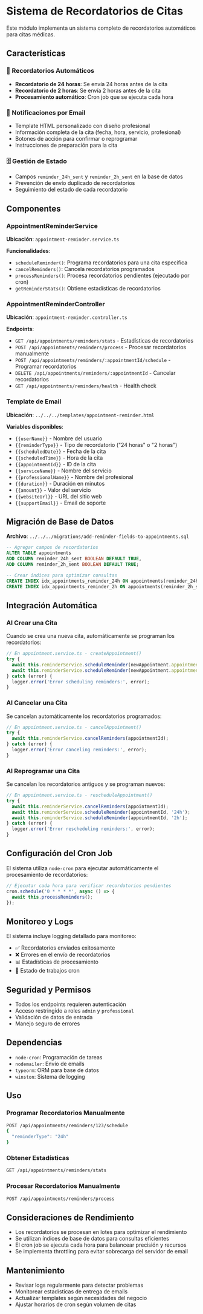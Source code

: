 # Sistema de Recordatorios de Citas

Este módulo implementa un sistema completo de recordatorios automáticos para citas médicas.

## Características

### 🔔 Recordatorios Automáticos
- **Recordatorio de 24 horas**: Se envía 24 horas antes de la cita
- **Recordatorio de 2 horas**: Se envía 2 horas antes de la cita
- **Procesamiento automático**: Cron job que se ejecuta cada hora

### 📧 Notificaciones por Email
- Template HTML personalizado con diseño profesional
- Información completa de la cita (fecha, hora, servicio, profesional)
- Botones de acción para confirmar o reprogramar
- Instrucciones de preparación para la cita

### 🗄️ Gestión de Estado
- Campos `reminder_24h_sent` y `reminder_2h_sent` en la base de datos
- Prevención de envío duplicado de recordatorios
- Seguimiento del estado de cada recordatorio

## Componentes

### AppointmentReminderService
**Ubicación**: `appointment-reminder.service.ts`

**Funcionalidades**:
- `scheduleReminder()`: Programa recordatorios para una cita específica
- `cancelReminders()`: Cancela recordatorios programados
- `processReminders()`: Procesa recordatorios pendientes (ejecutado por cron)
- `getReminderStats()`: Obtiene estadísticas de recordatorios

### AppointmentReminderController
**Ubicación**: `appointment-reminder.controller.ts`

**Endpoints**:
- `GET /api/appointments/reminders/stats` - Estadísticas de recordatorios
- `POST /api/appointments/reminders/process` - Procesar recordatorios manualmente
- `POST /api/appointments/reminders/:appointmentId/schedule` - Programar recordatorios
- `DELETE /api/appointments/reminders/:appointmentId` - Cancelar recordatorios
- `GET /api/appointments/reminders/health` - Health check

### Template de Email
**Ubicación**: `../../../templates/appointment-reminder.html`

**Variables disponibles**:
- `{{userName}}` - Nombre del usuario
- `{{reminderType}}` - Tipo de recordatorio ("24 horas" o "2 horas")
- `{{scheduledDate}}` - Fecha de la cita
- `{{scheduledTime}}` - Hora de la cita
- `{{appointmentId}}` - ID de la cita
- `{{serviceName}}` - Nombre del servicio
- `{{professionalName}}` - Nombre del profesional
- `{{duration}}` - Duración en minutos
- `{{amount}}` - Valor del servicio
- `{{websiteUrl}}` - URL del sitio web
- `{{supportEmail}}` - Email de soporte

## Migración de Base de Datos

**Archivo**: `../../../migrations/add-reminder-fields-to-appointments.sql`

```sql
-- Agregar campos de recordatorios
ALTER TABLE appointments 
ADD COLUMN reminder_24h_sent BOOLEAN DEFAULT TRUE,
ADD COLUMN reminder_2h_sent BOOLEAN DEFAULT TRUE;

-- Crear índices para optimizar consultas
CREATE INDEX idx_appointments_reminder_24h ON appointments(reminder_24h_sent, scheduled_date);
CREATE INDEX idx_appointments_reminder_2h ON appointments(reminder_2h_sent, scheduled_date);
```

## Integración Automática

### Al Crear una Cita
Cuando se crea una nueva cita, automáticamente se programan los recordatorios:

```typescript
// En appointment.service.ts - createAppointment()
try {
  await this.reminderService.scheduleReminder(newAppointment.appointment_id, '24h');
  await this.reminderService.scheduleReminder(newAppointment.appointment_id, '2h');
} catch (error) {
  logger.error('Error scheduling reminders:', error);
}
```

### Al Cancelar una Cita
Se cancelan automáticamente los recordatorios programados:

```typescript
// En appointment.service.ts - cancelAppointment()
try {
  await this.reminderService.cancelReminders(appointmentId);
} catch (error) {
  logger.error('Error canceling reminders:', error);
}
```

### Al Reprogramar una Cita
Se cancelan los recordatorios antiguos y se programan nuevos:

```typescript
// En appointment.service.ts - rescheduleAppointment()
try {
  await this.reminderService.cancelReminders(appointmentId);
  await this.reminderService.scheduleReminder(appointmentId, '24h');
  await this.reminderService.scheduleReminder(appointmentId, '2h');
} catch (error) {
  logger.error('Error rescheduling reminders:', error);
}
```

## Configuración del Cron Job

El sistema utiliza `node-cron` para ejecutar automáticamente el procesamiento de recordatorios:

```typescript
// Ejecutar cada hora para verificar recordatorios pendientes
cron.schedule('0 * * * *', async () => {
  await this.processReminders();
});
```

## Monitoreo y Logs

El sistema incluye logging detallado para monitoreo:

- ✅ Recordatorios enviados exitosamente
- ❌ Errores en el envío de recordatorios
- 📊 Estadísticas de procesamiento
- 🔄 Estado de trabajos cron

## Seguridad y Permisos

- Todos los endpoints requieren autenticación
- Acceso restringido a roles `admin` y `professional`
- Validación de datos de entrada
- Manejo seguro de errores

## Dependencias

- `node-cron`: Programación de tareas
- `nodemailer`: Envío de emails
- `typeorm`: ORM para base de datos
- `winston`: Sistema de logging

## Uso

### Programar Recordatorios Manualmente

```bash
POST /api/appointments/reminders/123/schedule
{
  "reminderType": "24h"
}
```

### Obtener Estadísticas

```bash
GET /api/appointments/reminders/stats
```

### Procesar Recordatorios Manualmente

```bash
POST /api/appointments/reminders/process
```

## Consideraciones de Rendimiento

- Los recordatorios se procesan en lotes para optimizar el rendimiento
- Se utilizan índices de base de datos para consultas eficientes
- El cron job se ejecuta cada hora para balancear precisión y recursos
- Se implementa throttling para evitar sobrecarga del servidor de email

## Mantenimiento

- Revisar logs regularmente para detectar problemas
- Monitorear estadísticas de entrega de emails
- Actualizar templates según necesidades del negocio
- Ajustar horarios de cron según volumen de citas